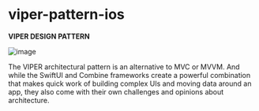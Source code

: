 # viper-pattern-ios
**VIPER DESIGN PATTERN**

![image](https://user-images.githubusercontent.com/53569723/178776799-b52269ae-53ac-4870-bccf-c4e5467585c4.png)

The VIPER architectural pattern is an alternative to MVC or MVVM. And while the SwiftUI and Combine frameworks create a powerful combination that makes quick work of building complex UIs and moving data around an app, they also come with their own challenges and opinions about architecture.
